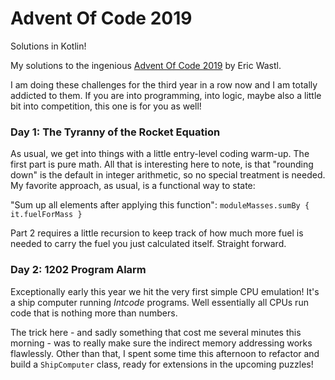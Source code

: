 # Advent Of Code 2019
Solutions in Kotlin!

My solutions to the ingenious [Advent Of Code 2019](https://adventofcode.com/)
by Eric Wastl.

I am doing these challenges for the third year in a row now and I am totally 
addicted to them. If you are into programming, into logic, maybe also a little 
bit into competition, this one is for you as well!

### Day 1: The Tyranny of the Rocket Equation

As usual, we get into things with a little entry-level coding warm-up. The first
part is pure math. All that is interesting here to note, is that "rounding down" 
is the default in integer arithmetic, so no special treatment is needed. 
My favorite approach, as usual, is a functional way to state:

"Sum up all elements after applying this function":
```moduleMasses.sumBy { it.fuelForMass }```

Part 2 requires a little recursion to keep track of how much more fuel is needed
to carry the fuel you just calculated itself. Straight forward.

### Day 2: 1202 Program Alarm

Exceptionally early this year we hit the very first simple CPU emulation! It's a
ship computer running *Intcode* programs. Well essentially all CPUs run code that
is nothing more than numbers.

The trick here - and sadly something that cost me several minutes this morning - 
was to really make sure the indirect memory addressing works flawlessly.
Other than that, I spent some time this afternoon to refactor and build a ```ShipComputer```
class, ready for extensions in the upcoming puzzles!